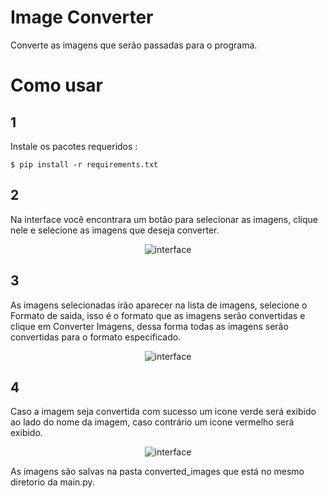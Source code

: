 # Image Converter

Converte as imagens que serão passadas para o programa.

# Como usar

## 1

Instale os pacotes requeridos :

```
$ pip install -r requirements.txt
```
   
## 2

Na interface você encontrara um botão para selecionar as imagens, clique nele e selecione as imagens que deseja converter.

<p align="center">
  <img src="https://user-images.githubusercontent.com/81983803/147603397-ffc970e5-7e89-4fe9-8d4e-3d7a7a7e2bee.png" alt="interface"/>
</p>

## 3

As imagens selecionadas irão aparecer na lista de imagens, selecione o Formato de saida, isso é o formato que as imagens serão convertidas e clique em Converter Imagens, dessa forma todas as imagens serão convertidas para o formato especificado.

<p align="center">
  <img src="https://user-images.githubusercontent.com/81983803/147603409-0f4de045-cff2-4a24-92d3-a940bc004444.png" alt="interface"/>
</p>

## 4

Caso a imagem seja convertida com sucesso um icone verde será exibido ao lado do nome da imagem, caso contrário um icone vermelho será exibido.

<p align="center">
  <img src="https://user-images.githubusercontent.com/81983803/147603646-fd65e42b-4f38-40a9-9f75-c474bb243117.png" alt="interface"/>
</p>

As imagens são salvas na pasta converted_images que está no mesmo diretorio da main.py.